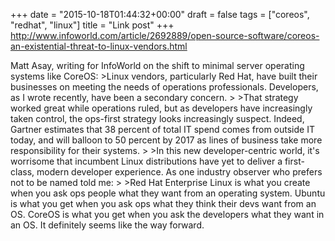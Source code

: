 +++
date = "2015-10-18T01:44:32+00:00"
draft = false
tags = ["coreos", "redhat", "linux"]
title = "Link post"
+++
http://www.infoworld.com/article/2692889/open-source-software/coreos-an-existential-threat-to-linux-vendors.html

Matt Asay, writing for InfoWorld on the shift to minimal server operating systems like CoreOS: >Linux vendors, particularly Red Hat, have built their businesses on meeting the needs of operations professionals. Developers, as I wrote recently, have been a secondary concern. > >That strategy worked great while operations ruled, but as developers have increasingly taken control, the ops-first strategy looks increasingly suspect. Indeed, Gartner estimates that 38 percent of total IT spend comes from outside IT today, and will balloon to 50 percent by 2017 as lines of business take more responsibility for their systems. > >In this new developer-centric world, it's worrisome that incumbent Linux distributions have yet to deliver a first-class, modern developer experience. As one industry observer who prefers not to be named told me: > >Red Hat Enterprise Linux is what you create when you ask ops people what they want from an operating system. Ubuntu is what you get when you ask ops what they think their devs want from an OS. CoreOS is what you get when you ask the developers what they want in an OS. It definitely seems like the way forward.
